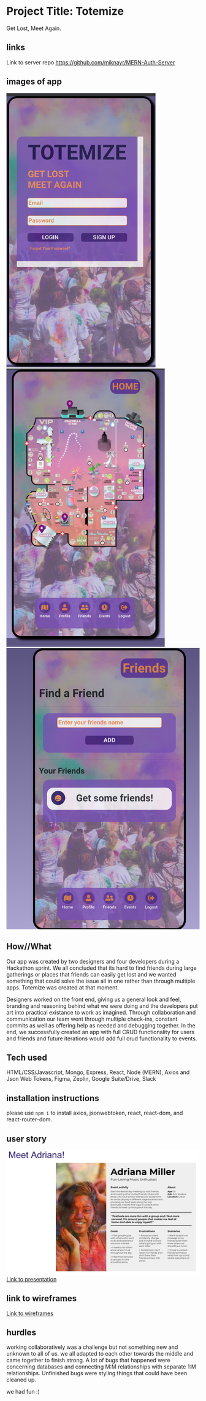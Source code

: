 # Project Title: Totemize
Get Lost, Meet Again.

## links
Link to server repo
https://github.com/miknayr/MERN-Auth-Server

## images of app
![login](src/images/login.png)
![home](src/images/home.png)
![getfriends](src/images/friends.png)


## How//What

Our app was created by two designers and four developers during a Hackathon sprint. We all concluded that its hard to find friends during large gatherings or places that friends can easily get lost and we wanted something that could solve the issue all in one rather than through multiple apps. Totemize was created at that moment.

Designers worked on the front end, giving us a general look and feel, branding and reasoning behind what we were doing and the developers put art into practical existance to work as imagined. Through collaboration and communication our team went through multiple check-ins, constant commits as well as offering help as needed and debugging together. In the end, we successfully created an app with full CRUD functionality for users and friends and future iterations would add full crud functionality to events.

## Tech used
HTML/CSS/Javascript, Mongo, Express, React, Node (MERN), Axios and Json Web Tokens, Figma, Zeplin, Google Suite/Drive, Slack

## installation instructions
please use `npm i` to install axios, jsonwebtoken, react, react-dom, and react-router-dom.

## user story
![userstory](src/images/userstory.png)
[Link to presentation](https://docs.google.com/presentation/d/1tE5ZKgdR9sb6IDTDAwWxN7lfKzvSmCqkLIFNkfZPnBg/edit#slide=id.ge4c5d93fc4_0_16)

## link to wireframes
[Link to wireframes](https://www.figma.com/file/luE1KFuzq79dBeMdgo7y5p/Hackathon-Festival-Totem-Pole-app?node-id=0%3A1)

## hurdles
working collaboratively was a challenge but not something new and unknown to all of us. we all adapted to each other towards the middle and came together to finish strong. A lot of bugs that happened were concerning databases and connecting M:M relationships with separate 1:M relationships. Unfinished bugs were styling things that could have been cleaned up.

we had fun :)